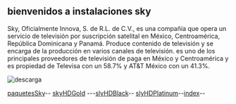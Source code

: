 ## bienvenidos a instalaciones sky
Sky, Oficialmente Innova, S. de R.L. de C.V., es una compañía que opera un servicio de televisión por suscripción satelital en México, Centroamérica, República Dominicana y Panamá. Produce contenido de televisión y se encarga de la producción en varios canales de televisión.
es uno de los principales proveedores de televisión de paga en México y Centroamérica y es propiedad de Televisa con un 58.7% y AT&T México con un 41.3%.

![descarga](https://user-images.githubusercontent.com/99779186/157337262-fd100914-1125-45cb-9b31-b7d04e53e50b.jpg)


[paquetesSky](./paquetesSky.md)-- [skyHDGold](./skyHDGold.md) ---[slyHDBlack](./slyHDBlack.md)-- [slyHDPlatinum](./slyHDPlatinum.md)--[index](./index.md)--



